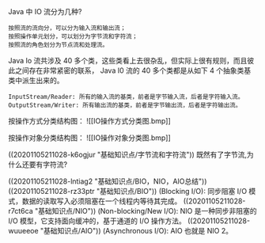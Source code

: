 Java 中 IO 流分为几种?

```
按照流的流向分，可以分为输入流和输出流；
按照操作单元划分，可以划分为字节流和字符流；
按照流的角色划分为节点流和处理流。
```

Java Io 流共涉及 40 多个类，这些类看上去很杂乱，但实际上很有规则，而且彼此之间存在非常紧密的联系， Java I0 流的 40 多个类都是从如下 4 个抽象类基类中派生出来的。

```
InputStream/Reader: 所有的输入流的基类，前者是字节输入流，后者是字符输入流。
OutputStream/Writer: 所有输出流的基类，前者是字节输出流，后者是字符输出流。
```

按操作方式分类结构图：
![[IO操作方式分类图.bmp]]

按操作对象分类结构图：
![[IO操作对象分类图.bmp]]

((20201105211028-k6ogjur "基础知识点/字节流和字符流"))
既然有了字节流,为什么还要有字符流?

((20201105211028-lntiag2 "基础知识点/BIO，NIO，AIO总结"))
((20201105211028-rz33ptr "基础知识点/BIO")) (Blocking I/O): 同步阻塞 I/O 模式，数据的读取写入必须阻塞在一个线程内等待其完成。
((20201105211028-r7ct6ca "基础知识点/NIO")) (Non-blocking/New I/O): NIO 是一种同步非阻塞的 I/O 模型，它支持面向缓冲的，基于通道的 I/O 操作方法。
((20201105211028-wuueeoe "基础知识点/AIO")) (Asynchronous I/O): AIO 也就是 NIO 2。

